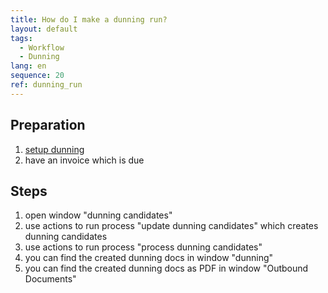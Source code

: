 ```yaml
---
title: How do I make a dunning run?
layout: default
tags:
  - Workflow
  - Dunning
lang: en
sequence: 20
ref: dunning_run
---
```


## Preparation
1. [setup dunning](Setup_Dunning)
1. have an invoice which is due 

## Steps

1. open window "dunning candidates"
1. use actions to run process "update dunning candidates" which creates dunning candidates
1. use actions to run process "process dunning candidates"
1. you can find the created dunning docs in window "dunning"
1. you can find the created dunning docs as PDF in window "Outbound Documents"
